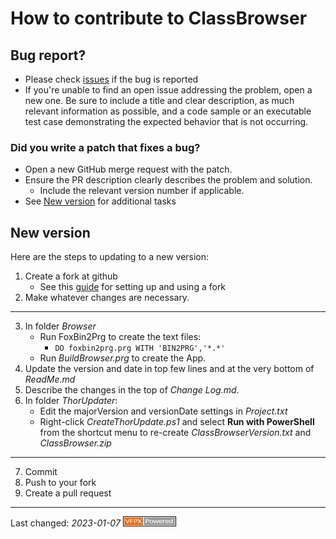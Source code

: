 # How to contribute to ClassBrowser

## Bug report?
- Please check [issues](https://github.com/VFPX/ClassBrowser/issues) if the bug is reported
- If you're unable to find an open issue addressing the problem, open a new one. Be sure to include a title and clear description, as much relevant information as possible, and a code sample or an executable test case demonstrating the expected behavior that is not occurring.

### Did you write a patch that fixes a bug?
- Open a new GitHub merge request with the patch.
- Ensure the PR description clearly describes the problem and solution.
  - Include the relevant version number if applicable.
- See [New version](#new-version) for additional tasks

## New version
Here are the steps to updating to a new version:

1. Create a fork at github
   - See this [guide](https://www.dataschool.io/how-to-contribute-on-github/) for setting up and using a fork
1. Make whatever changes are necessary.
---
3. In folder _Browser_
   - Run FoxBin2Prg to create the text files:
        - `DO foxbin2prg.prg WITH 'BIN2PRG','*.*'`
   - Run _BuildBrowser.prg_ to create the App.
3. Update the version and date in top few lines and at the very bottom of _ReadMe.md_ 
3. Describe the changes in the top of _Change Log.md_.
3. In folder _ThorUpdater_:
    - Edit the majorVersion and versionDate settings in _Project.txt_
    - Right-click _CreateThorUpdate.ps1_ and select **Run with PowerShell** from the shortcut menu to re-create _ClassBrowserVersion.txt_ and _ClassBrowser.zip_
---
7. Commit
8. Push to your fork
8. Create a pull request

----
Last changed: _2023-01-07_
![Picture](../Docs/Images/vfpxpoweredby_alternative.gif)